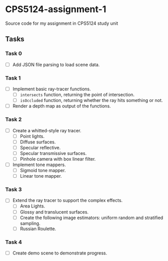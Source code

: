 # CPS5124-assignment-1
Source code for my assignment in CPS5124 study unit

## Tasks
### Task 0
- [ ] Add JSON file parsing to load scene data.
### Task 1
- [ ] Implement basic ray-tracer functions.
    - [ ] `intersects` function, returning the point of intersection.
    - [ ] `isOccluded` function, returning whether the ray hits something or not.
- [ ] Render a depth map as output of the functions.

### Task 2

- [ ] Create a whitted-style ray tracer.
    - [ ] Point lights.
    - [ ] Diffuse surfaces.
    - [ ] Specular reflective.
    - [ ] Specular transmissive surfaces.
    - [ ] Pinhole camera with box linear filter.
- [ ] Implement tone mappers.
    - [ ] Sigmoid tone mapper.
    - [ ] Linear tone mapper.

### Task 3
- [ ] Extend the ray tracer to support the complex effects.
    - [ ] Area Lights.
    - [ ] Glossy and translucent surfaces.
    - [ ] Create the following image estimators: uniform random and stratified sampling.
    - [ ] Russian Roulette.

### Task 4
- [ ] Create demo scene to demonstrate progress.
